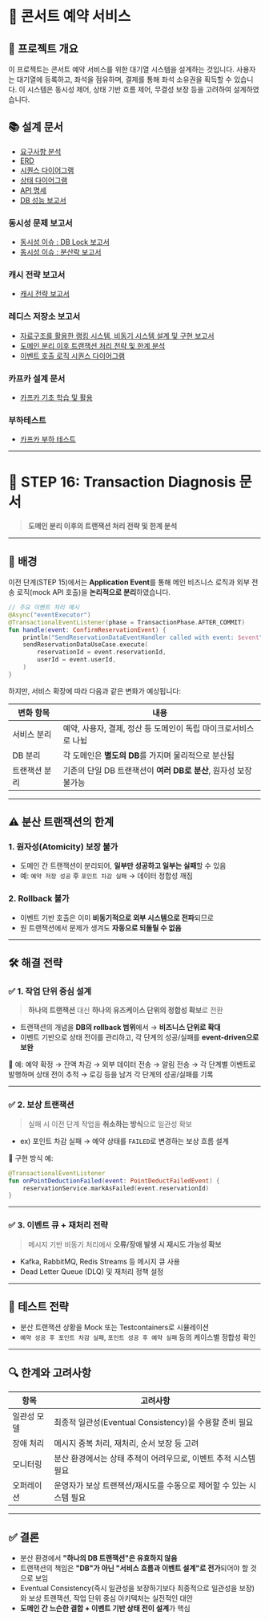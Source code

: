 # 🎤 콘서트 예약 서비스

## 📝 프로젝트 개요

이 프로젝트는 콘서트 예약 서비스를 위한 대기열 시스템을 설계하는 것입니다.
사용자는 대기열에 등록하고, 좌석을 점유하며, 결제를 통해 좌석 소유권을 획득할 수 있습니다.
이 시스템은 동시성 제어, 상태 기반 흐름 제어, 무결성 보장 등을 고려하여 설계하였습니다.

## 📚 설계 문서
- [요구사항 분석](1_requirements.md)
- [ERD](2_erd.md)
- [시퀀스 다이어그램](3_sequence_diagram.md)
- [상태 다이어그램](4_state_diagram.md)
- [API 명세](https://joyseohee.github.io/hhplus-concert-server)
- [DB 성능 보고서](5_db_report.md)
### 동시성 문제 보고서
- [동시성 이슈 : DB Lock 보고서](6_db_race_condition_report.md)
- [동시성 이슈 : 분산락 보고서](7_redis_distributed_lock_report.md)
### 캐시 전략 보고서
- [캐시 전략 보고서](8_redis_cash_report.md)
### 레디스 저장소 보고서
- [자료구조를 활용한 랭킹 시스템, 비동기 시스템 설계 및 구현 보고서](9_redis_datastructure.md)
- [도메인 분리 이후 트랜잭션 처리 전략 및 한계 분석](10_edd_transaction_doc.md)
- [이벤트 호출 로직 시퀀스 다이어그램](11_event_call_sequence_diagram.md)
### 카프카 설계 문서
- [카프카 기초 학습 및 활용](12_kafka.md)
### 부하테스트
- [카프카 부하 테스트](13_load_test.md)


---

# 📄 STEP 16: Transaction Diagnosis 문서

> **도메인 분리 이후의 트랜잭션 처리 전략 및 한계 분석**

---

## 🧩 배경

이전 단계(STEP 15)에서는 **Application Event**를 통해
메인 비즈니스 로직과 외부 전송 로직(mock API 호출)을 **논리적으로 분리**하였습니다.

```kotlin
// 주요 이벤트 처리 예시
@Async("eventExecutor")
@TransactionalEventListener(phase = TransactionPhase.AFTER_COMMIT)
fun handle(event: ConfirmReservationEvent) {
    println("SendReservationDataEventHandler called with event: $event")
    sendReservationDataUseCase.execute(
        reservationId = event.reservationId,
        userId = event.userId,
    )
}
```

하지만, 서비스 확장에 따라 다음과 같은 변화가 예상됩니다:

| 변화 항목   | 내용                                        |
| ------- | ----------------------------------------- |
| 서비스 분리  | 예약, 사용자, 결제, 정산 등 도메인이 독립 마이크로서비스로 나뉨     |
| DB 분리   | 각 도메인은 **별도의 DB**를 가지며 물리적으로 분산됨          |
| 트랜잭션 분리 | 기존의 단일 DB 트랜잭션이 **여러 DB로 분산**, 원자성 보장 불가능 |

---

## ⚠️ 분산 트랜잭션의 한계

### 1. **원자성(Atomicity) 보장 불가**

* 도메인 간 트랜잭션이 분리되어, **일부만 성공하고 일부는 실패**할 수 있음
* 예: `예약 저장 성공` 후 `포인트 차감 실패` → 데이터 정합성 깨짐

### 2. **Rollback 불가**

* 이벤트 기반 호출은 이미 **비동기적으로 외부 시스템으로 전파**되므로
* 원 트랜잭션에서 문제가 생겨도 **자동으로 되돌릴 수 없음**

---

## 🛠️ 해결 전략

### ✅ 1. **작업 단위 중심 설계**

> **하나의 트랜잭션** 대신 **하나의 유즈케이스 단위의 정합성 확보**로 전환

* 트랜잭션의 개념을 **DB의 rollback 범위**에서 → **비즈니스 단위로 확대**
* 이벤트 기반으로 상태 전이를 관리하고, 각 단계의 성공/실패를 **event-driven으로 보완**

📌 예:
예약 확정 → 잔액 차감 → 외부 데이터 전송 → 알림 전송
→ 각 단계별 이벤트로 발행하며 상태 전이 추적
→ 로깅 등을 남겨 각 단계의 성공/실패를 기록

---

### ✅ 2. **보상 트랜잭션**

> 실패 시 이전 단계 작업을 **취소하는 방식**으로 일관성 확보

* ex) 포인트 차감 실패 → 예약 상태를 `FAILED`로 변경하는 보상 흐름 설계

📌 구현 방식 예:

```kotlin
@TransactionalEventListener
fun onPointDeductionFailed(event: PointDeductFailedEvent) {
    reservationService.markAsFailed(event.reservationId)
}
```

---

### ✅ 3. **이벤트 큐 + 재처리 전략**

> 메시지 기반 비동기 처리에서 **오류/장애 발생 시 재시도 가능성 확보**

* Kafka, RabbitMQ, Redis Streams 등 메시지 큐 사용
* Dead Letter Queue (DLQ) 및 재처리 정책 설정

---

## 🧪 테스트 전략

* 분산 트랜잭션 상황을 Mock 또는 Testcontainers로 시뮬레이션
* `예약 성공 후 포인트 차감 실패`, `포인트 성공 후 예약 실패` 등의 케이스별 정합성 확인

---

## 🔍 한계와 고려사항

| 항목     | 고려사항                                     |
| ------ | ---------------------------------------- |
| 일관성 모델 | 최종적 일관성(Eventual Consistency)을 수용할 준비 필요 |
| 장애 처리  | 메시지 중복 처리, 재처리, 순서 보장 등 고려               |
| 모니터링   | 분산 환경에서는 상태 추적이 어려우므로, 이벤트 추적 시스템 필요     |
| 오퍼레이션  | 운영자가 보상 트랜잭션/재시도를 수동으로 제어할 수 있는 시스템 필요   |

---

## ✅ 결론

* 분산 환경에서 **"하나의 DB 트랜잭션"은 유효하지 않음**
* 트랜잭션의 책임은 **"DB"가 아닌 "서비스 흐름과 이벤트 설계"로 전가**되어야 할 것으로 보임
* Eventual Consistency(즉시 일관성을 보장하기보다 최종적으로 일관성을 보장)와 보상 트랜잭션, 작업 단위 중심 아키텍처는 실전적인 대안
* **도메인 간 느슨한 결합 + 이벤트 기반 상태 전이 설계**가 핵심